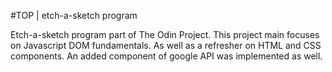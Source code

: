 #TOP | etch-a-sketch program

Etch-a-sketch program part of The Odin Project. This 
project main focuses on Javascript DOM fundamentals. 
As well as a refresher on HTML and CSS components. An
added component of google API was implemented as well.
